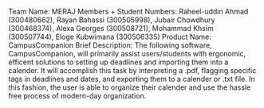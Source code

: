 Team Name: MERAJ
Members + Student Numbers: Raheel-uddin Ahmad (300480662), Rayan Bahassi (300505998), Jubair Chowdhury (300468374), Alexa Georges (300508721), Mohammad Khsim (300507744), Eloge Kubwimana (300506335)
Product Name: CampusCompanion
Brief Description: 
The following software, CampusCompanion, will primarily assist users/students with ergonomic, efficent solutions to setting up deadlines and importing them into a calender. It will accomplish this task by interpreting a .pdf, flagging specific tags in deadlines and dates, and exporting them to a calender or .txt file. In this fashion, the user is able to organize their calender and use the hassle free process of modern-day organization. 
